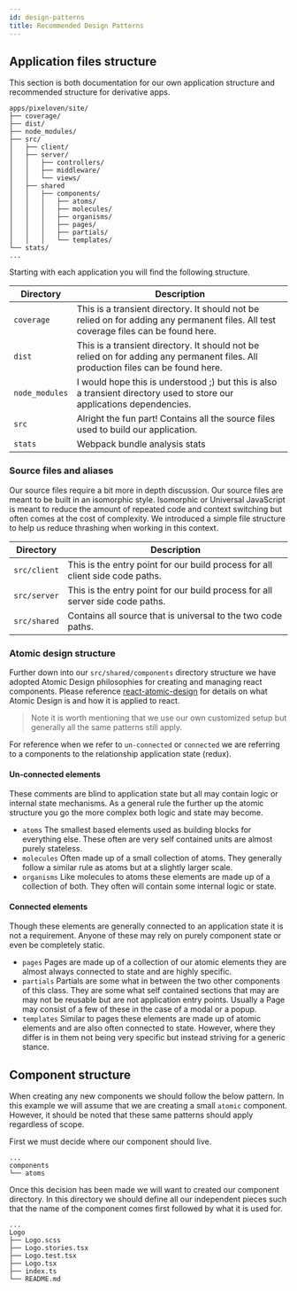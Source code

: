 ```yaml
---
id: design-patterns
title: Recommended Design Patterns
---
```


## Application files structure
This section is both documentation for our own application structure and recommended structure for derivative apps.
```
apps/pixeloven/site/
├── coverage/
├── dist/
├── node_modules/
├── src/
│   ├── client/
│   ├── server/
│   │   ├── controllers/
│   │   ├── middleware/
│   │   └── views/
│   ├── shared
│   │   ├── components/
│   │   │   ├── atoms/
│   │   │   ├── molecules/
│   │   │   ├── organisms/
│   │   │   ├── pages/
│   │   │   ├── partials/
│   │   │   └── templates/
└── stats/
...
```
Starting with each application you will find the following structure.

|Directory|Description|
|---|---|
|`coverage`|This is a transient directory. It should not be relied on for adding any permanent files. All test coverage files can be found here.|
|`dist`|This is a transient directory. It should not be relied on for adding any permanent files. All production files can be found here.|
|`node_modules`|I would hope this is understood ;) but this is also a transient directory used to store our applications dependencies.|
|`src`|Alright the fun part! Contains all the source files used to build our application.|
|`stats`|Webpack bundle analysis stats|

### Source files and aliases
Our source files require a bit more in depth discussion. Our source files are meant to be built in an isomorphic style. Isomorphic or Universal JavaScript is meant to reduce the amount of repeated code and context switching but often comes at the cost of complexity. We introduced a simple file structure to help us reduce thrashing when working in this context.

|Directory|Description|
|---|---|
|`src/client`|This is the entry point for our build process for all client side code paths.|
|`src/server`|This is the entry point for our build process for all server side code paths.|
|`src/shared`|Contains all source that is universal to the two code paths.|

### Atomic design structure
Further down into our `src/shared/components` directory structure we have adopted Atomic Design philosophies for creating and managing react components. Please reference [react-atomic-design](https://github.com/danilowoz/react-atomic-design) for details on what Atomic Design is and how it is applied to react. 

> Note it is worth mentioning that we use our own customized setup but generally all the same patterns still apply.

For reference when we refer to `un-connected` or `connected` we are referring to a components to the relationship application state (redux).

#### Un-connected elements
These comments are blind to application state but all may contain logic or internal state mechanisms. As a general rule the further up the atomic structure you go the more complex both logic and state may become.

* `atoms` The smallest based elements used as building blocks for everything else. These often are very self contained units are almost purely stateless.
* `molecules` Often made up of a small collection of atoms. They generally follow a similar rule as atoms but at a slightly larger scale.
* `organisms` Like molecules to atoms these elements are made up of a collection of both. They often will contain some internal logic or state.

#### Connected elements
Though these elements are generally connected to an application state it is not a requirement. Anyone of these may rely on purely component state or even be completely static.

* `pages` Pages are made up of a collection of our atomic elements they are almost always connected to state and are highly specific.
* `partials` Partials are some what in between the two other components of this class. They are some what self contained sections that may are may not be reusable but are not application entry points. Usually a Page may consist of a few of these in the case of a modal or a popup.
* `templates` Similar to pages these elements are made up of atomic elements and are also often connected to state. However, where they differ is in them not being very specific but instead striving for a generic stance.

## Component structure
When creating any new components we should follow the below pattern. In this example we will assume that we are creating a small `atomic` component. However, it should be noted that these same patterns should apply regardless of scope.

First we must decide where our component should live. 
```
...
components
└── atoms
```
Once this decision has been made we will want to created our component directory. In this directory we should define all our independent pieces such that the name of the component comes first followed by what it is used for.
```
...
Logo
├── Logo.scss
├── Logo.stories.tsx
├── Logo.test.tsx
├── Logo.tsx
├── index.ts
└── README.md
```
